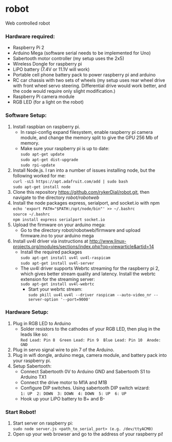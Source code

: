 # robot
Web controlled robot

### Hardware required:
* Raspberry Pi 2
* Arduino Mega (software serial needs to be implemented for Uno)
* Sabertooth motor controller (my setup uses the 2x5)
* Wireless Dongle for raspberry pi
* LiPO battery (7.4V or 11.1V will work)
* Portable cell phone battery pack to power raspberry pi and arduino
* RC car chassis with two sets of wheels (my setup uses rear wheel drive with front wheel servo steering. Differential drive would work better, and the code would require only slight modification.)
* Raspberry Pi camera module
* RGB LED (for a light on the robot)
	
### Software Setup:
1. Install raspbian on raspberry pi. 
    * In raspi-config expand filesystem, enable raspberry pi camera module, and change the memory split to give the GPU 256 Mb of memory.
    * Make sure your raspberry pi is up to date:  
	`sudo apt-get update`  
     	`sudo apt-get dist-upgrade`  
        `sudo rpi-update`
2. Install Node.js. I ran into a number of issues installing node, but the following worked for me:  
	`curl -sLS https://apt.adafruit.com/add | sudo bash`  
       	`sudo apt-get install node`  
3. Clone this repository https://github.com/rykerDial/robot.git, then navigate to the directory *robot/robotweb*
4. Install the node packages express, serialport, and socket.io with npm  
       `echo 'export PATH="$PATH:/opt/node/bin"' >> ~/.bashrc`  
       `source ~/.bashrc`  
       `npm install express serialport socket.io`  	
5. Upload the firmware on your arduino mega:
    * Go to the directory robot/robotweb/firmware and upload firmware.ino to your arduino mega
6. Install uv4l driver via instructions at http://www.linux-projects.org/modules/sections/index.php?op=viewarticle&artid=14
    * Install the required packages  
       `sudo apt-get install uv4l uv4l-raspicam`  
       `sudo apt-get install uv4l-server`  
    * The uv4l driver supports Webrtc streaming for the raspberry pi 2, which gives better stream quality and latency. Install the webrtc extension for the streaming server:  
       `sudo apt-get install uv4l-webrtc`  
        * Start your webrtc stream:  
       `sudo pkill uv4l`
       `uv4l --driver raspicam --auto-video_nr --server-option '--port=9000'`  

### Hardware Setup:
1. Plug in RGB LED to Arduino
    * Solder resistors to the cathodes of your RGB LED, then plug in the leads like so:  
          `Red Lead: Pin 8  Green Lead: Pin 9  Blue Lead: Pin 10  Anode: GND`
2. Plug in servo signal wire to pin 7 of the Arduino.  
3. Plug in wifi dongle, arduino mega, camera module, and battery pack into your raspberry pi.
4. Setup Sabertooth:
    * Connect Sabertooth 0V to Arduino GND and Sabertooth S1 to Arduino TX1
    * Connect the drive motor to M1A and M1B
    * Configure DIP switches. Using sabertooth DIP switch wizard:  
          `1: UP  2: DOWN  3: DOWN  4: DOWN  5: UP  6: UP`
    * Hook up your LiPO battery to B+ and B-

### Start Robot!
1. Start server on raspberry pi:  
       `sudo node server.js <path_to_serial_port> (e.g. /dev/ttyACM0)`
2. Open up your web browser and go to the address of your raspberry pi!
